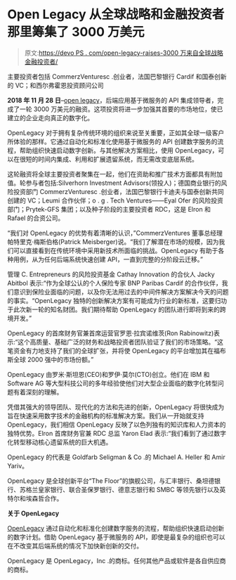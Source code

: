 # Open Legacy 从全球战略和金融投资者那里筹集了 3000 万美元

> 原文:[https://devo PS . com/open-legacy-raises-3000 万来自全球战略金融投资者/](https://devops.com/open-legacy-raises-30-million-from-worldwide-strategic-financial-investors/)

主要投资者包括 CommerzVenturesc .创业者，法国巴黎银行 Cardif 和国泰创新的 VC；和西尔弗霍恩投资顾问公司

**2018 年 11 月 28 日**–[open legacy](https://www.openlegacy.com/)，后端应用基于微服务的 API 集成领导者，完成了一轮 3000 万美元的融资。这项投资将进一步加强其首要的市场地位，使已建立的企业走向真正的数字化。

OpenLegacy 对于拥有复杂传统环境的组织来说至关重要，正如其全球一级客户所体验的那样。它通过自动化和标准化使用基于微服务的 API 创建数字服务的流程，帮助组织快速启动数字创新。与其他解决方案相比，使用 OpenLegacy，可以在很短的时间内集成、利用和扩展遗留系统，而无需改变底层系统。

这轮融资将全球主要投资者聚集在一起，他们在资助和推广技术方面都具有附加值。轮参与者包括:Silverhorn Investment Advisors(领投人)；德国商业银行的风险投资部门 CommerzVenturesc .创业者，法国巴黎银行卡迪夫与国泰创新共同创建的 VC；Leumi 合作伙伴；o . g . Tech Ventures——Eyal Ofer 的风险投资部门；Prytek-GFS 集团；以及种子阶段的主要投资者 RDC，这是 Elron 和 Rafael 的合资公司。

“我们对 OpenLegacy 的优势有着清晰的认识，”CommerzVentures 董事总经理帕特里克·梅斯伯格(Patrick Meisberger)说。“我们了解潜在市场的规模，因为我们可以直接看到在传统环境中采用新技术所面临的挑战。OpenLegacy 有助于各种用例，从为任何后端系统快速创建 API，一直到完整的分阶段云迁移。”

管理 C. Entrepreneurs 的风险投资基金 Cathay Innovation 的合伙人 Jacky Abitbol 表示:“作为全球公认的个人保险专家 BNP Paribas Cardif 的合作伙伴，我们意识到保险业面临的问题，以及你无法用过去的中间件解决方案解决今天的问题的事实。“OpenLegacy 独特的创新解决方案有可能成为行业的新标准，这要归功于此次新一轮的知名财团。我们期待帮助 OpenLegacy 的团队进行即将到来的跨境开发。”

OpenLegacy 的首席财务官兼首席运营官罗恩·拉宾诺维茨(Ron Rabinowitz)表示:“这个高质量、基础广泛的财务和战略投资者团队验证了我们的市场策略。“这笔资金有力地支持了我们的全球扩张，并将使 OpenLegacy 的平台增加其在福布斯全球 2000 强中的市场份额。”

OpenLegacy 由罗米·斯坦恩(CEO)和罗伊·莫尔(CTO)创立。他们在 IBM 和 Software AG 等大型科技公司的多年经验使他们对大型企业面临的数字化转型问题有着深刻的理解。

凭借其强大的领导团队、现代化的方法和先进的创新，OpenLegacy 将很快成为旨在快速采用数字技术的金融机构的标准解决方案。我们从一开始就支持 OpenLegacy，我们相信 OpenLegacy 反映了以色列独有的知识库和人力资本的独特优势。Elron 首席财务官兼 RDC 总监 Yaron Elad 表示:“我们看到了通过数字化转型移动核心遗留系统的巨大机遇。

OpenLegacy 的代表是 Goldfarb Seligman & Co .的 Michael A. Heller 和 Amir Yariv。

OpenLegacy 是全球创新平台“The Floor”的旗舰公司，与汇丰银行、桑坦德银行、苏格兰皇家银行、联合圣保罗银行、德意志银行和 SMBC 等领先银行以及英特尔和埃森哲合作。

**关于 OpenLegacy**

[OpenLegacy](https://www.openlegacy.com/) 通过自动化和标准化创建数字服务的流程，帮助组织快速启动创新的数字计划。借助 OpenLegacy 基于微服务的 API，即使是最复杂的组织也可以在不改变其后端系统的情况下加快新创新的交付。

OpenLegacy 是 OpenLegacy，Inc .的商标。任何其他产品或软件是各自供应商的商标。
